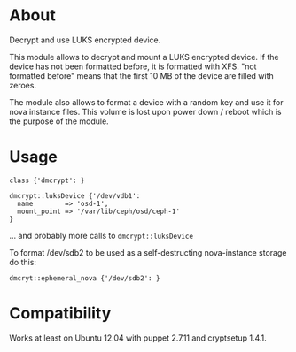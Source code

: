 About
=====

Decrypt and use LUKS encrypted device.

This module allows to decrypt and mount a LUKS encrypted device. If the device has not been formatted before, it is formatted with XFS. "not formatted before" means that the first 10 MB of the device are filled with zeroes.

The module also allows to format a device with a random key and use it for nova instance files. This volume is lost upon power down / reboot which is the purpose of the module.

Usage
=====

    class {'dmcrypt': }

    dmcrypt::luksDevice {'/dev/vdb1':
      name        => 'osd-1',
      mount_point => '/var/lib/ceph/osd/ceph-1'
    }

... and probably more calls to `dmcrypt::luksDevice`

To format /dev/sdb2 to be used as a self-destructing nova-instance storage do this:

    dmcryt::ephemeral_nova {'/dev/sdb2': }

Compatibility
=============


Works at least on Ubuntu 12.04 with puppet 2.7.11 and cryptsetup 1.4.1.



